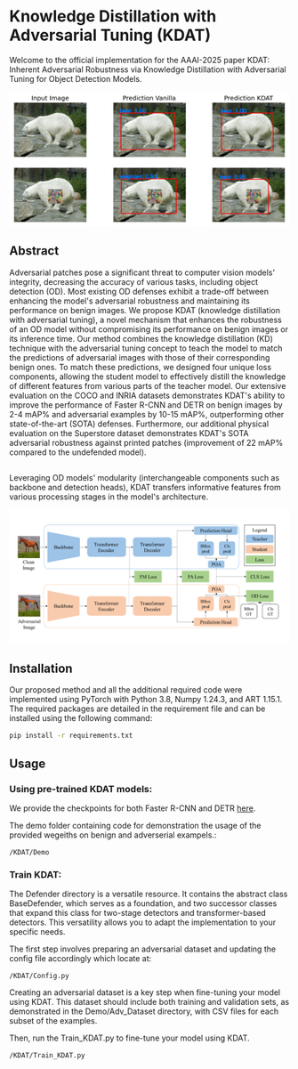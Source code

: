 # Knowledge Distillation with Adversarial Tuning (KDAT)

Welcome to the official implementation for the AAAI-2025 paper KDAT: Inherent Adversarial Robustness via Knowledge Distillation with Adversarial Tuning for Object Detection Models.

<div align="center">
  <img src="Demo/FasterRCNN/exp.png" alt="Project Screenshot">
</div>

## Abstract
Adversarial patches pose a significant threat to computer vision models' integrity, decreasing the accuracy of various tasks, including object detection (OD).
Most existing OD defenses exhibit a trade-off between enhancing the model's adversarial robustness and maintaining its performance on benign images. 
We propose KDAT (knowledge distillation with adversarial tuning), a novel mechanism that enhances the robustness of an OD model without compromising its performance on benign images or its inference time.
Our method combines the knowledge distillation (KD) technique with the adversarial tuning concept to teach the model to match the predictions of adversarial images with those of their corresponding benign ones.
To match these predictions, we designed four unique loss components, allowing the student model to effectively distill the knowledge of different features from various parts of the teacher model.
Our extensive evaluation on the COCO and INRIA datasets demonstrates KDAT's ability to improve the performance of Faster R-CNN and DETR on benign images by 2-4 mAP\% and adversarial examples by 10-15 mAP\%, outperforming other state-of-the-art (SOTA) defenses.
Furthermore, our additional physical evaluation on the Superstore dataset demonstrates KDAT's SOTA adversarial robustness against printed patches (improvement of 22 mAP\% compared to the undefended model).
##
Leveraging OD models' modularity (interchangeable components such as backbone and detection heads), KDAT transfers informative features from various processing stages in the model's architecture.

<div align="center">
  <img src="TransformerBasedPipeline.png" alt="Project Screenshot">
</div>

## Installation
Our proposed method and all the additional required code were implemented using PyTorch with Python 3.8, Numpy 1.24.3, and ART 1.15.1.
The required packages are detailed in the requirement file and can be installed using the following command:
   ```bash
   pip install -r requirements.txt
   ```

## Usage

### Using pre-trained KDAT models:
We provide the checkpoints for both Faster R-CNN and DETR [here](https://drive.google.com/drive/folders/1DkcY8UvqtEBgBQ6MMhkqBgcHkkfXAeLa?usp=drive_link).

The demo folder containing code for demonstration the usage of the provided wegeiths on benign and adverserial exampels.:
```
/KDAT/Demo
```

### Train KDAT:

The Defender directory is a versatile resource. It contains the abstract class BaseDefender, which serves as a foundation, and two successor classes that expand this class for two-stage detectors and transformer-based detectors. This versatility allows you to adapt the implementation to your specific needs.

The first step involves preparing an adversarial dataset and updating the config file accordingly which locate at:
```
/KDAT/Config.py
```
Creating an adversarial dataset is a key step when fine-tuning your model using KDAT. This dataset should include both training and validation sets, as demonstrated in the Demo/Adv_Dataset directory, with CSV files for each subset of the examples.

Then, run the Train_KDAT.py to fine-tune your model using KDAT.
```
/KDAT/Train_KDAT.py
```
